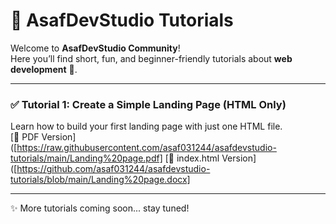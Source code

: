 # 📖 AsafDevStudio Tutorials  

Welcome to **AsafDevStudio Community**!  
Here you’ll find short, fun, and beginner-friendly tutorials about **web development** 🚀.  

---

### ✅ Tutorial 1: Create a Simple Landing Page (HTML Only)  
Learn how to build your first landing page with just one HTML file.  
[📄 PDF Version]([https://raw.githubusercontent.com/asaf031244/asafdevstudio-tutorials/main/Landing%20page.pdf]
[📝 index.html Version]([https://github.com/asaf031244/asafdevstudio-tutorials/blob/main/Landing%20page.docx]

---

✨ More tutorials coming soon... stay tuned!  
